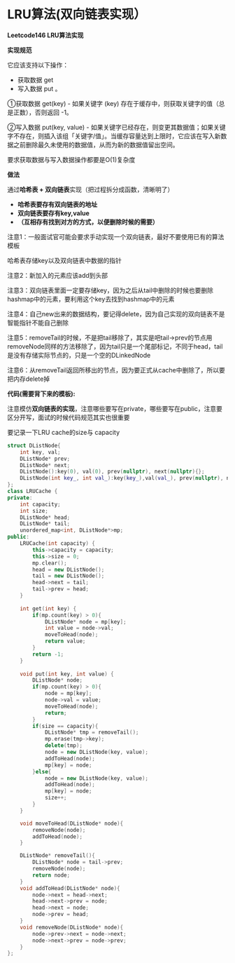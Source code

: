# LRU算法\(双向链表实现）

**Leetcode146 LRU算法实现**

**实现规范**

它应该支持以下操作： 

* 获取数据 get
* 写入数据 put 。

①获取数据 get\(key\) - 如果关键字 \(key\) 存在于缓存中，则获取关键字的值（总是正数），否则返回 -1。

②写入数据 put\(key, value\) - 如果关键字已经存在，则变更其数据值；如果关键字不存在，则插入该组「关键字/值」。当缓存容量达到上限时，它应该在写入新数据之前删除最久未使用的数据值，从而为新的数据值留出空间。

要求获取数据与写入数据操作都要是O\(1\)复杂度



**做法**

通过**哈希表 + 双向链表**实现（把过程拆分成函数，清晰明了）

* **哈希表要存有双向链表的地址**
* **双向链表要存有key,value**
* **（互相存有找到对方的方式，以便删除时候的需要）**

注意1：一般面试官可能会要求手动实现一个双向链表，最好不要使用已有的算法模板

哈希表存储key以及双向链表中数据的指针

注意2：新加入的元素应该add到头部

注意3：双向链表里面一定要存储key，因为之后从tail中删除的时候也要删除hashmap中的元素，要利用这个key去找到hashmap中的元素

注意4：自己new出来的数据结构，要记得delete，因为自己实现的双向链表不是智能指针不能自己删除

注意5：removeTail的时候，不是把tail移除了，其实是吧tail-&gt;prev的节点用removeNode同样的方法移除了，因为tail只是一个尾部标记，不同于head，tail是没有存储实际节点的，只是一个空的DLinkedNode

注意6：从removeTail返回所移出的节点，因为要正式从cache中删除了，所以要把内存delete掉

**代码\(需要背下来的模板\):**

注意模仿**双向链表的实现**，注意哪些要写在private，哪些要写在public，注意要区分开写，面试的时候代码规范其实也很重要

要记录一下LRU cache的size与 capacity

```cpp
struct DListNode{
    int key, val;
    DListNode* prev;
    DListNode* next;
    DListNode():key(0), val(0), prev(nullptr), next(nullptr){};
    DListNode(int key_, int val_):key(key_),val(val_), prev(nullptr), next(nullptr){};
};
class LRUCache {
private:
    int capacity;
    int size;
    DListNode* head;
    DListNode* tail;
    unordered_map<int, DListNode*>mp;
public:
    LRUCache(int capacity) {
        this->capacity = capacity;
        this->size = 0;
        mp.clear();
        head = new DListNode();
        tail = new DListNode();
        head->next = tail;
        tail->prev = head;
    }
    
    int get(int key) {
        if(mp.count(key) > 0){
            DListNode* node = mp[key];
            int value = node->val;
            moveToHead(node);
            return value;
        }
        return -1;
    }
    
    void put(int key, int value) {
        DListNode* node;
        if(mp.count(key) > 0){
            node = mp[key];
            node->val = value;
            moveToHead(node);
            return;
        }
        if(size == capacity){
            DListNode* tmp = removeTail();
            mp.erase(tmp->key);
            delete(tmp);
            node = new DListNode(key, value);
            addToHead(node);
            mp[key] = node;
        }else{
            node = new DListNode(key, value);
            addToHead(node);
            mp[key] = node;
            size++;
        }
    }

    void moveToHead(DListNode* node){
        removeNode(node);
        addToHead(node);
    }

    DListNode* removeTail(){
        DListNode* node = tail->prev;
        removeNode(node);
        return node;
    }
    void addToHead(DListNode* node){
        node->next = head->next;
        head->next->prev = node;
        head->next = node;
        node->prev = head;
    }
    void removeNode(DListNode* node){
        node->prev->next = node->next;
        node->next->prev = node->prev;
    }
};
```

